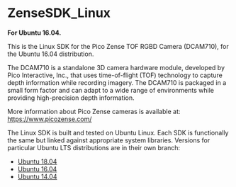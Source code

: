 # ZenseSDK_Linux
**For Ubuntu 16.04.**

This is the Linux SDK for the Pico Zense TOF RGBD Camera (DCAM710), for the Ubuntu 16.04 distribution. 

The DCAM710 is a standalone 3D camera hardware module, developed by Pico Interactive, Inc., that uses time-of-flight (TOF) technology to capture depth information while recording imagery. The DCAM710 is packaged in a small form factor and can adapt to a wide range of environments while providing high-precision depth information.  

More information about Pico Zense cameras is available at: https://www.picozense.com/

The Linux SDK is built and tested on Ubuntu Linux. Each SDK is functionally the same but linked against appropriate system libraries. Versions for particular Ubuntu LTS distributions are in their own branch:

- [Ubuntu 18.04](https://github.com/PicoInteractive/ZenseSDK_Linux/tree/Ubuntu18.04)
- [Ubuntu 16.04](https://github.com/PicoInteractive/ZenseSDK_Linux/tree/Ubuntu16.04)
- [Ubuntu 14.04](https://github.com/PicoInteractive/ZenseSDK_Linux/tree/Ubuntu14.04)
